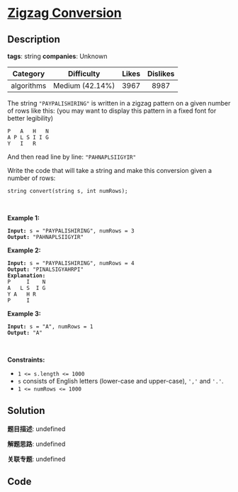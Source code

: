 # [Zigzag Conversion](https://leetcode.com/problems/zigzag-conversion/description/)

## Description

**tags**: string
**companies**: Unknown

| Category | Difficulty | Likes | Dislikes |
| :------: | :--------: | :---: | :------: |
| algorithms | Medium (42.14%) | 3967 | 8987 |

<p>The string <code>&quot;PAYPALISHIRING&quot;</code> is written in a zigzag pattern on a given number of rows like this: (you may want to display this pattern in a fixed font for better legibility)</p>

<pre><code>P   A   H   N
A P L S I I G
Y   I   R</code></pre>

<p>And then read line by line: <code>&quot;PAHNAPLSIIGYIR&quot;</code></p>

<p>Write the code that will take a string and make this conversion given a number of rows:</p>

<pre><code>string convert(string s, int numRows);</code></pre>

<p>&nbsp;</p>
<p><strong>Example 1:</strong></p>

<pre><code><strong>Input:</strong> s = &quot;PAYPALISHIRING&quot;, numRows = 3
<strong>Output:</strong> &quot;PAHNAPLSIIGYIR&quot;</code></pre>

<p><strong>Example 2:</strong></p>

<pre><code><strong>Input:</strong> s = &quot;PAYPALISHIRING&quot;, numRows = 4
<strong>Output:</strong> &quot;PINALSIGYAHRPI&quot;
<strong>Explanation:</strong>
P     I    N
A   L S  I G
Y A   H R
P     I</code></pre>

<p><strong>Example 3:</strong></p>

<pre><code><strong>Input:</strong> s = &quot;A&quot;, numRows = 1
<strong>Output:</strong> &quot;A&quot;</code></pre>

<p>&nbsp;</p>
<p><strong>Constraints:</strong></p>

<ul>
	<li><code>1 &lt;= s.length &lt;= 1000</code></li>
	<li><code>s</code> consists of English letters (lower-case and upper-case), <code>&#39;,&#39;</code> and <code>&#39;.&#39;</code>.</li>
	<li><code>1 &lt;= numRows &lt;= 1000</code></li>
</ul>



## Solution

**题目描述**: undefined

**解题思路**: undefined

**关联专题**: undefined

## Code